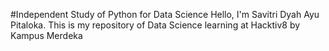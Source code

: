#Independent Study of Python for Data Science
Hello, I'm Savitri Dyah Ayu Pitaloka. This is my repository of Data Science learning at Hacktiv8 by Kampus Merdeka
